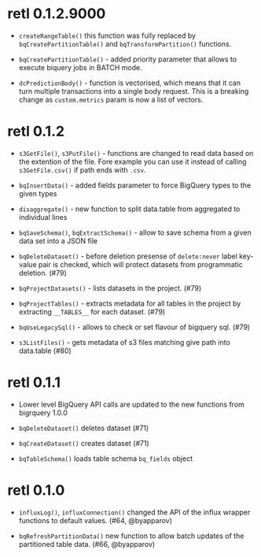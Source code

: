 # retl 0.1.2.9000

* `createRangeTable()` this function was fully replaced by `bqCreatePartitionTable()` and `bqTransformPartition()` functions.

* `bqCreatePartitionTable()` - added priority parameter that allows to execute biquery jobs in BATCH mode.

* `dcPredictionBody()` - function is vectorised, which means that it can turn multiple transactions
  into a single body request. This is a breaking change as `custom.metrics` param is now 
  a list of vectors.

# retl 0.1.2

* `s3GetFile()`, `s3PutFile()` - functions are changed to read data based on the extention of the file. Fore example you can use it instead of calling `s3GetFile.csv()` if path ends with `.csv`.

* `bqInsertData()` - added fields parameter to force BigQuery types to the given types

* `disaggregate()` - new function to split data.table from aggregated to individual lines

* `bqSaveSchema()`, `bqExtractSchema()` - allow to save schema from a given data set into a JSON file

* `bqDeleteDataset()` - before deletion presense of `delete:never` label key-value pair is checked, 
    which will protect datasets from programmatic deletion. (#79)
    
* `bqProjectDatasets()` - lists datasets in the project. (#79)
    
* `bqProjectTables()` - extracts metadata for all tables in the project by extracting `__TABLES__` for each dataset. (#79)

* `bqUseLegacySql()` - allows to check or set flavour of bigquery sql. (#79)

* `s3ListFiles()` - gets metadata of s3 files matching give path into data.table (#80)

# retl 0.1.1

* Lower level BigQuery API calls are updated to the new functions from bigrquery 1.0.0

* `bqDeleteDataset()` deletes dataset (#71)

* `bqCreateDataset()` creates dataset (#71)

* `bqTableSchema()` loads table schema `bq_fields` object

# retl 0.1.0

* `influxLog()`, `influxConnection()` changed the API of the influx wrapper functions to default values. (#64, @byapparov)

* `bqRefreshPartitionData()` new function to allow batch updates of the partitioned table data. (#66, @byapparov)

